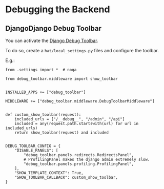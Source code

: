 # Debugging the Backend

## DjangoDjango Debug Toolbar

You can activate the [Django Debug Toolbar](https://django-debug-toolbar.readthedocs.io/).

To do so, create a `hat/local_settings.py` files and configure the toolbar.

E.g.:

```
from .settings import *  # noqa

from debug_toolbar.middleware import show_toolbar


INSTALLED_APPS += ["debug_toolbar"]

MIDDLEWARE += ["debug_toolbar.middleware.DebugToolbarMiddleware"]


def custom_show_toolbar(request):
    included_urls = ["/__debug__", "/admin", "/api"]
    included = any(request.path.startswith(url) for url in included_urls)
    return show_toolbar(request) and included


DEBUG_TOOLBAR_CONFIG = {
    "DISABLE_PANELS": [
        "debug_toolbar.panels.redirects.RedirectsPanel",
        # ProfilingPanel makes the django admin extremely slow.
        "debug_toolbar.panels.profiling.ProfilingPanel",
    ],
    "SHOW_TEMPLATE_CONTEXT": True,
    "SHOW_TOOLBAR_CALLBACK": custom_show_toolbar,
}
```
